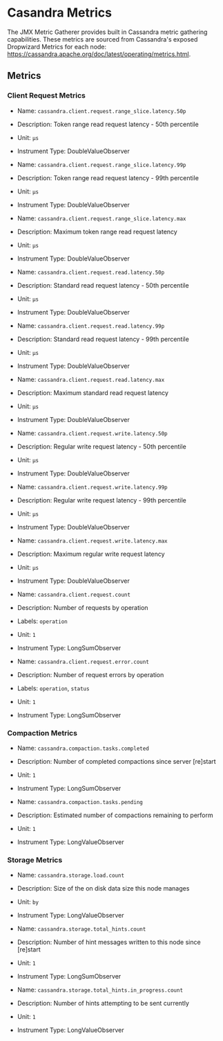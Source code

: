 # Casandra Metrics

The JMX Metric Gatherer provides built in Cassandra metric gathering capabilities.
These metrics are sourced from Cassandra's exposed Dropwizard Metrics for each node: https://cassandra.apache.org/doc/latest/operating/metrics.html.

## Metrics

### Client Request Metrics

* Name: `cassandra.client.request.range_slice.latency.50p`
* Description: Token range read request latency - 50th percentile
* Unit: `µs`
* Instrument Type: DoubleValueObserver

* Name: `cassandra.client.request.range_slice.latency.99p`
* Description: Token range read request latency - 99th percentile
* Unit: `µs`
* Instrument Type: DoubleValueObserver

* Name: `cassandra.client.request.range_slice.latency.max`
* Description: Maximum token range read request latency
* Unit: `µs`
* Instrument Type: DoubleValueObserver

* Name: `cassandra.client.request.read.latency.50p`
* Description: Standard read request latency - 50th percentile
* Unit: `µs`
* Instrument Type: DoubleValueObserver

* Name: `cassandra.client.request.read.latency.99p`
* Description: Standard read request latency - 99th percentile
* Unit: `µs`
* Instrument Type: DoubleValueObserver

* Name: `cassandra.client.request.read.latency.max`
* Description: Maximum standard read request latency
* Unit: `µs`
* Instrument Type: DoubleValueObserver

* Name: `cassandra.client.request.write.latency.50p`
* Description: Regular write request latency - 50th percentile
* Unit: `µs`
* Instrument Type: DoubleValueObserver

* Name: `cassandra.client.request.write.latency.99p`
* Description: Regular write request latency - 99th percentile
* Unit: `µs`
* Instrument Type: DoubleValueObserver

* Name: `cassandra.client.request.write.latency.max`
* Description: Maximum regular write request latency
* Unit: `µs`
* Instrument Type: DoubleValueObserver

* Name: `cassandra.client.request.count`
* Description: Number of requests by operation
* Labels: `operation`
* Unit: `1`
* Instrument Type: LongSumObserver

* Name: `cassandra.client.request.error.count`
* Description: Number of request errors by operation
* Labels: `operation`, `status`
* Unit: `1`
* Instrument Type: LongSumObserver

### Compaction Metrics

* Name: `cassandra.compaction.tasks.completed`
* Description: Number of completed compactions since server [re]start
* Unit: `1`
* Instrument Type: LongSumObserver

* Name: `cassandra.compaction.tasks.pending`
* Description: Estimated number of compactions remaining to perform
* Unit: `1`
* Instrument Type: LongValueObserver

### Storage Metrics

* Name: `cassandra.storage.load.count`
* Description: Size of the on disk data size this node manages
* Unit: `by`
* Instrument Type: LongValueObserver

* Name: `cassandra.storage.total_hints.count`
* Description: Number of hint messages written to this node since [re]start
* Unit: `1`
* Instrument Type: LongSumObserver

* Name: `cassandra.storage.total_hints.in_progress.count`
* Description: Number of hints attempting to be sent currently
* Unit: `1`
* Instrument Type: LongValueObserver

